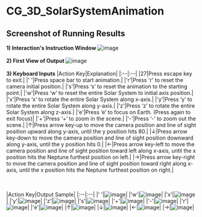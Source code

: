 # CG_3D_SolarSystemAnimation


## Screenshot of Running Results
<b>1) Interaction's Instruction Window </b>
![image](https://github.com/xinying100/CG_3D_SolarSystemAnimation-Y3S1/assets/123957735/d64016b6-95dc-4aa7-8b68-3098449f0b01)
<br><br>
<b>2) First View of Output </b>
![image](https://github.com/xinying100/CG_3D_SolarSystemAnimation-Y3S1/assets/123957735/c1a9cf61-9961-4b7a-bb8b-4724f11467c8)
<br><br>
<b>3) Keyboard Inputs</b>
|Action Key|Explanation|
|:--|:--|
|27|Press escape key to exit.|
|' '|Press space bar to start animation.|
|'r'|Press 'r' to reset the camera initial position.|
|'s'|Press ‘s’ to reset the animation to the starting point.|
|'w'|Press ‘w’ to reset the entire Solar System to initial axis position.|
|'x'|Press ‘x’ to rotate the entire Solar System along x-axis.|
|'y'|Press ‘y’ to rotate the entire Solar System along y-axis.|
|'z'|Press ‘z’ to rotate the entire Solar System along z-axis.|
|'e'|Press ‘e’ to focus on Earth. (Press again to exit focus)|
|'+'|Press ‘+’ to zoom in the scene.|
|'-'|Press ‘-’ to zoom out the scene.|
|↑|Press arrow key-up to move the camera position and line of sight position upward along y-axis, until the y position hits 80.|
|↓|Press arrow key-down to move the camera position and line of sight position downward along y-axis, until the y position hits 0.|
|←|Press arrow key-left to move the camera position and line of sight position toward left along x-axis, until the x position hits the Neptune furthest position on left.|
|→|Press arrow key-right to move the camera position and line of sight position toward right along x-axis, until the x position hits the Neptune furthest position on right.|


<br><br>
|Action Key|Output Sample|
|:--|:--|
|' '|![image](https://github.com/xinying100/CG_3D_SolarSystemAnimation-Y3S1/assets/123957735/0617e0c8-5da5-465f-bdf3-883b7eef3770)|
|'w'|![image](https://github.com/xinying100/CG_3D_SolarSystemAnimation-Y3S1/assets/123957735/e725f68c-5309-45fb-abdb-1b96d43395be)|
|'x'|![image](https://github.com/xinying100/CG_3D_SolarSystemAnimation-Y3S1/assets/123957735/ca73a8dd-6b66-4179-b532-abec7f32d2e4)|
|'y'|![image](https://github.com/xinying100/CG_3D_SolarSystemAnimation-Y3S1/assets/123957735/66212ede-3eb2-4dda-af76-851ed6e957cf)|
|'z'|![image](https://github.com/xinying100/CG_3D_SolarSystemAnimation-Y3S1/assets/123957735/842024df-da0f-427c-b471-3351c3f05f4b)|
|'s'|![image](https://github.com/xinying100/CG_3D_SolarSystemAnimation-Y3S1/assets/123957735/52496a08-a61e-4e7c-8d92-f5ce2a7f4801)|
|'+'|![image](https://github.com/xinying100/CG_3D_SolarSystemAnimation-Y3S1/assets/123957735/bd972b6a-4fe8-4ec0-98cf-5ee21ec655dd)|
|'-'|![image](https://github.com/xinying100/CG_3D_SolarSystemAnimation-Y3S1/assets/123957735/08be2042-0748-4eed-8472-cca843c23cbe)|
|'r'|![image](https://github.com/xinying100/CG_3D_SolarSystemAnimation-Y3S1/assets/123957735/12ba6d22-179c-492d-be26-e0f9cc76f877)|
|'e'|![image](https://github.com/xinying100/CG_3D_SolarSystemAnimation-Y3S1/assets/123957735/ef791675-f062-46e0-8573-200bee1e2442)|
|↑|![image](https://github.com/xinying100/CG_3D_SolarSystemAnimation-Y3S1/assets/123957735/cf44ada9-0f98-4d95-b8b9-ce8266c44ae7)|
|↓|![image](https://github.com/xinying100/CG_3D_SolarSystemAnimation-Y3S1/assets/123957735/ce259825-152e-4464-90c1-3bfbb9cc340b)|
|←|![image](https://github.com/xinying100/CG_3D_SolarSystemAnimation-Y3S1/assets/123957735/3a5f956a-fa60-4fcb-b7f8-7f32bb839c9f)|
|→|![image](https://github.com/xinying100/CG_3D_SolarSystemAnimation-Y3S1/assets/123957735/56bc3ec6-e4be-4a39-b24a-437ff16cadc1)|


